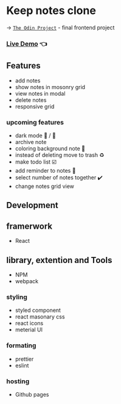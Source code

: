 # Keep notes clone

-> [`The Odin Project`](https://www.theodinproject.com/paths/full-stack-javascript/courses/javascript/lessons/javascript-final-project) - final frontend project

### [Live Demo](https://xbdirisxk.github.io/keep-notes/) :point_left:

## Features

-   add notes
-   show notes in mosonry grid
-   view notes in modal
-   delete notes
-   responsive grid

### upcoming features

-   dark mode :sparkler: / :high_brightness:
-   archive note
-   coloring background note :art:
-   instead of deleting move to trash :recycle:
-   make todo list :ballot_box_with_check:
-   add reminder to notes :bell:
-   select number of notes together :heavy_check_mark:
-   change notes grid view

## Development

## framerwork

-   React

## library, extention and Tools

-   NPM
-   webpack

### styling

-   styled component
-   react masonary css
-   react icons
-   meterial UI

### formating

-   prettier
-   eslint

### hosting

-   Github pages
